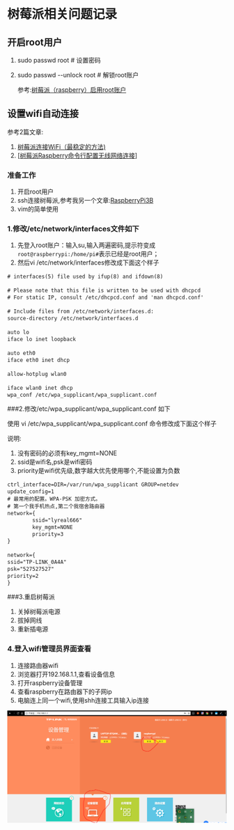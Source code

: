 # 树莓派相关问题记录

## 开启root用户

1. sudo passwd root # 设置密码

2. sudo passwd --unlock root # 解锁root账户

   参考:[树莓派（raspberry）启用root账户](http://outofmemory.cn/code-snippet/2897/shumeipai)

## 设置wifi自动连接

参考2篇文章:

1. [树莓派连接WiFi（最稳定的方法)](https://blog.csdn.net/hktkfly6/article/details/73302648)
2. [[树莓派Raspberry命令行配置无线网络连接](https://www.cnblogs.com/shubin/p/7746399.html)]

### 准备工作

1. 开启root用户
2. ssh连接树莓派,参考我另一个文章:[RaspberryPi3B](https://github.com/lyreal666/linuxSummarySeries/blob/master/raspberryPi3B.md)
3. vim的简单使用

### 1.修改/etc/network/interfaces文件如下

1. 先登入root账户：输入su,输入两遍密码,提示符变成`root@raspberrypi:/home/pi#`表示已经是root用户；
2. 然后vi  /etc/network/interfaces修改成下面这个样子

```shell
# interfaces(5) file used by ifup(8) and ifdown(8)

# Please note that this file is written to be used with dhcpcd
# For static IP, consult /etc/dhcpcd.conf and 'man dhcpcd.conf'

# Include files from /etc/network/interfaces.d:
source-directory /etc/network/interfaces.d

auto lo 
iface lo inet loopback 

auto eth0 
iface eth0 inet dhcp 

allow-hotplug wlan0 

iface wlan0 inet dhcp
wpa_conf /etc/wpa_supplicant/wpa_supplicant.conf

```

###2.修改/etc/wpa_supplicant/wpa_supplicant.conf 如下

使用 vi /etc/wpa_supplicant/wpa_supplicant.conf 命令修改成下面这个样子

说明:

1. 没有密码的必须有key_mgmt=NONE
2. ssid是wifi名,psk是wifi密码
3. priority是wifi优先级,数字越大优先使用哪个,不能设置为负数

```shell
ctrl_interface=DIR=/var/run/wpa_supplicant GROUP=netdev
update_config=1
# 最常用的配置。WPA-PSK 加密方式。
# 第一个我手机热点,第二个我宿舍路由器
network={
        ssid="lyreal666"
        key_mgmt=NONE
        priority=3
}

network={
ssid="TP-LINK_0A4A"
psk="527527527"
priority=2
}

```

###3.重启树莓派

1. 关掉树莓派电源
2. 拔掉网线
3. 重新插电源

### 4.登入wifi管理员界面查看

1. 连接路由器wifi
2. 浏览器打开192.168.1.1,查看设备信息
3. 打开raspberry设备管理
4. 查看raspberry在路由器下的子网ip
5. 电脑连上同一个wifi,使用shh连接工具输入ip连接

![](https://github.com/lyreal666/linuxSummarySeries/blob/master/screenshot/rasp/wifiAdmin.png?raw=true)

